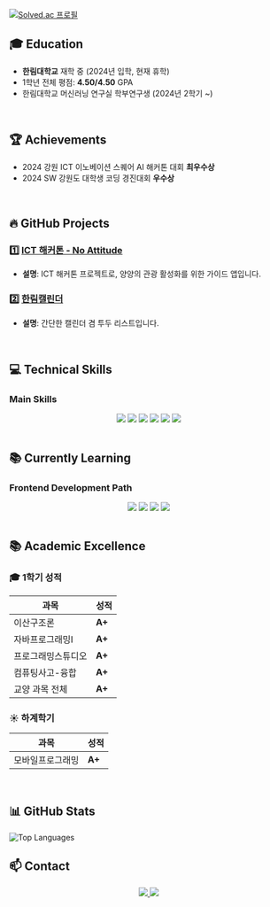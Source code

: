 [![Solved.ac
프로필](http://mazassumnida.wtf/api/v2/generate_badge?boj=lee_tmdgus)](https://solved.ac/lee_tmdgus)

## 🎓 Education
- **한림대학교** 재학 중 (2024년 입학, 현재 휴학)
- 1학년 전체 평점: **4.50/4.50** GPA
- 한림대학교 머신러닝 연구실 학부연구생 (2024년 2학기 ~)

<br>

## 🏆 Achievements
- 2024 강원 ICT 이노베이션 스퀘어 AI 해커톤 대회 **최우수상**
- 2024 SW 강원도 대학생 코딩 경진대회 **우수상**
<br>


## 🔥 **GitHub Projects**

### 1️⃣ [ICT 해커톤 - No Attitude](https://github.com/leetmdgus/ict-hackthon-no-attitude)
- **설명**: ICT 해커톤 프로젝트로, 양양의 관광 활성화를 위한 가이드 앱입니다.

### 2️⃣ [한림캘린더](https://github.com/leetmdgus/hallym_calendar)
- **설명**: 간단한 캘린더 겸 투두 리스트입니다.

<br>


## 💻 Technical Skills
### Main Skills
<div align="center">
  <img src="https://img.shields.io/badge/C++-00599C?style=flat-square&logo=cplusplus&logoColor=white"/>
  <img src="https://img.shields.io/badge/Java-007396?style=flat-square&logo=java&logoColor=white"/>
  <img src="https://img.shields.io/badge/Python-3776AB?style=flat-square&logo=python&logoColor=white"/>
  <img src="https://img.shields.io/badge/Flutter-02569B?style=flat-square&logo=flutter&logoColor=white"/>
  <img src="https://img.shields.io/badge/Dart-0175C2?style=flat-square&logo=dart&logoColor=white"/>
  <img src="https://img.shields.io/badge/Firebase-FFCA28?style=flat-square&logo=firebase&logoColor=black"/>
</div>

<br>

## 📚 Currently Learning
### Frontend Development Path
<div align="center">
  <img src="https://img.shields.io/badge/React-61DAFB?style=flat-square&logo=react&logoColor=black"/>
  <img src="https://img.shields.io/badge/HTML5-E34F26?style=flat-square&logo=html5&logoColor=white"/>
  <img src="https://img.shields.io/badge/CSS3-1572B6?style=flat-square&logo=css3&logoColor=white"/>
  <img src="https://img.shields.io/badge/JavaScript-F7DF1E?style=flat-square&logo=javascript&logoColor=black"/>
</div>

<br>

## 📚 **Academic Excellence**
### 🎓 **1학기 성적**
| 과목                    | 성적  |
|-------------------------|-------|
| 이산구조론             | **A+** |
| 자바프로그래밍Ⅰ        | **A+** |
| 프로그래밍스튜디오      | **A+** |
| 컴퓨팅사고-융합         | **A+** |
| 교양 과목 전체         | **A+** |

### ☀️ **하계학기**
| 과목                    | 성적  |
|-------------------------|-------|
| 모바일프로그래밍        | **A+** |

<br>

## 📊 GitHub Stats
![Top Languages](https://github-readme-stats.vercel.app/api/top-langs/?username=leetmdgus&layout=compact&theme=tokyonight)
<br>

## 📫 Contact
<div align="center">
<a href="https://jaducci.tistory.com/">
    <img src="https://img.shields.io/badge/Tistory-000000?style=flat-square&logo=tistory&logoColor=white"/>
</a>
<a href="mailto:isleehyun@gmail.com">
    <img src="https://img.shields.io/badge/Gmail-EA4335?style=flat-square&logo=gmail&logoColor=white"/>
</a>
</div>
<br>
<br>
<br>
<br>
